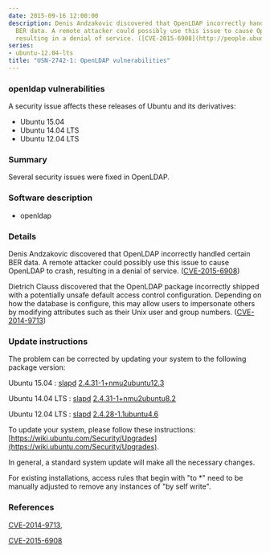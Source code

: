 ```yaml
---
date: 2015-09-16 12:00:00
description: Denis Andzakovic discovered that OpenLDAP incorrectly handled certain
  BER data. A remote attacker could possibly use this issue to cause OpenLDAP to crash,
  resulting in a denial of service. ([CVE-2015-6908](http://people.ubuntu.com/~ubuntu-security/cve/CVE-2015-6908))
series:
- ubuntu-12.04-lts
title: "USN-2742-1: OpenLDAP vulnerabilities"
---
```


### openldap vulnerabilities

A security issue affects these releases of Ubuntu and its derivatives:

* Ubuntu 15.04
* Ubuntu 14.04 LTS
* Ubuntu 12.04 LTS

### Summary

Several security issues were fixed in OpenLDAP. 

### Software description

* openldap 

### Details

Denis Andzakovic discovered that OpenLDAP incorrectly handled certain BER data. A remote attacker could possibly use this issue to cause OpenLDAP to crash, resulting in a denial of service. ([CVE-2015-6908](http://people.ubuntu.com/~ubuntu-security/cve/CVE-2015-6908))

Dietrich Clauss discovered that the OpenLDAP package incorrectly shipped with a potentially unsafe default access control configuration. Depending on how the database is configure, this may allow users to impersonate others by modifying attributes such as their Unix user and group numbers. ([CVE-2014-9713](http://people.ubuntu.com/~ubuntu-security/cve/CVE-2014-9713)) 

### Update instructions

The problem can be corrected by updating your system to the following package version:

Ubuntu 15.04
 : [slapd](https://launchpad.net/ubuntu/+source/openldap) <span> [2.4.31-1+nmu2ubuntu12.3](https://launchpad.net/ubuntu/+source/openldap/2.4.31-1+nmu2ubuntu12.3) </span> 

Ubuntu 14.04 LTS
 : [slapd](https://launchpad.net/ubuntu/+source/openldap) <span> [2.4.31-1+nmu2ubuntu8.2](https://launchpad.net/ubuntu/+source/openldap/2.4.31-1+nmu2ubuntu8.2) </span> 

Ubuntu 12.04 LTS
 : [slapd](https://launchpad.net/ubuntu/+source/openldap) <span> [2.4.28-1.1ubuntu4.6](https://launchpad.net/ubuntu/+source/openldap/2.4.28-1.1ubuntu4.6) </span> 

To update your system, please follow these instructions: [https://wiki.ubuntu.com/Security/Upgrades](https://wiki.ubuntu.com/Security/Upgrades).

In general, a standard system update will make all the necessary changes.

For existing installations, access rules that begin with &quot;to *&quot; need to be manually adjusted to remove any instances of &quot;by self write&quot;. 

### References

 [CVE-2014-9713](http://people.ubuntu.com/~ubuntu-security/cve/CVE-2014-9713), 

 [CVE-2015-6908](http://people.ubuntu.com/~ubuntu-security/cve/CVE-2015-6908)
